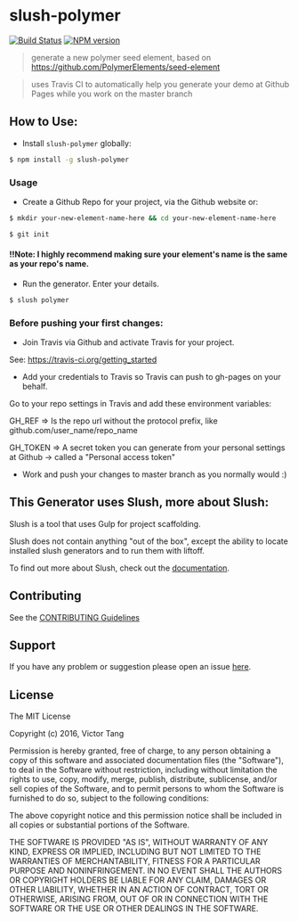 # slush-polymer

[![Build Status](https://secure.travis-ci.org/vtange/slush-polymer.png?branch=master)](https://travis-ci.org/vtange/slush-polymer) [![NPM version](https://badge-me.herokuapp.com/api/npm/slush-polymer.png)](http://badges.enytc.com/for/npm/slush-polymer)

> generate a new polymer seed element, based on https://github.com/PolymerElements/seed-element

> uses Travis CI to automatically help you generate your demo at Github Pages while you work on the master branch

## How to Use:

- Install `slush-polymer` globally:

```bash
$ npm install -g slush-polymer
```

### Usage

- Create a Github Repo for your project, via the Github website or:

```bash
$ mkdir your-new-element-name-here && cd your-new-element-name-here
```
```bash
$ git init
```

#### !!Note: I highly recommend making sure your element's name is the same as your repo's name.
- Run the generator. Enter your details.
```bash
$ slush polymer
```

### Before pushing your first changes:
- Join Travis via Github and activate Travis for your project.

See: https://travis-ci.org/getting_started

- Add your credentials to Travis so Travis can push to gh-pages on your behalf.

Go to your repo settings in Travis and add these environment variables:

GH_REF => Is the repo url without the protocol prefix, like github.com/user_name/repo_name

GH_TOKEN => A secret token you can generate from your personal settings at Github -> called a "Personal access token"

- Work and push your changes to master branch as you normally would :)

## This Generator uses Slush, more about Slush:

Slush is a tool that uses Gulp for project scaffolding.

Slush does not contain anything "out of the box", except the ability to locate installed slush generators and to run them with liftoff.

To find out more about Slush, check out the [documentation](https://github.com/slushjs/slush).

## Contributing

See the [CONTRIBUTING Guidelines](https://github.com/vtange/slush-polymer/blob/master/CONTRIBUTING.md)

## Support
If you have any problem or suggestion please open an issue [here](https://github.com/vtange/slush-polymer/issues).

## License 

The MIT License

Copyright (c) 2016, Victor Tang

Permission is hereby granted, free of charge, to any person
obtaining a copy of this software and associated documentation
files (the "Software"), to deal in the Software without
restriction, including without limitation the rights to use,
copy, modify, merge, publish, distribute, sublicense, and/or sell
copies of the Software, and to permit persons to whom the
Software is furnished to do so, subject to the following
conditions:

The above copyright notice and this permission notice shall be
included in all copies or substantial portions of the Software.

THE SOFTWARE IS PROVIDED "AS IS", WITHOUT WARRANTY OF ANY KIND,
EXPRESS OR IMPLIED, INCLUDING BUT NOT LIMITED TO THE WARRANTIES
OF MERCHANTABILITY, FITNESS FOR A PARTICULAR PURPOSE AND
NONINFRINGEMENT. IN NO EVENT SHALL THE AUTHORS OR COPYRIGHT
HOLDERS BE LIABLE FOR ANY CLAIM, DAMAGES OR OTHER LIABILITY,
WHETHER IN AN ACTION OF CONTRACT, TORT OR OTHERWISE, ARISING
FROM, OUT OF OR IN CONNECTION WITH THE SOFTWARE OR THE USE OR
OTHER DEALINGS IN THE SOFTWARE.

